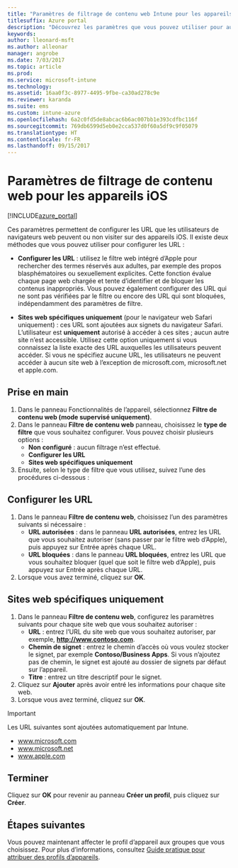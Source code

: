 ```yaml
---
title: "Paramètres de filtrage de contenu web Intune pour les appareils iOS"
titlesuffix: Azure portal
description: "Découvrez les paramètres que vous pouvez utiliser pour autoriser et bloquer l’accès à des sites web à partir d’appareils iOS."
keywords: 
author: lleonard-msft
ms.author: alleonar
manager: angrobe
ms.date: 7/03/2017
ms.topic: article
ms.prod: 
ms.service: microsoft-intune
ms.technology: 
ms.assetid: 16aa0f3c-8977-4495-9fbe-ca30ad278c9e
ms.reviewer: karanda
ms.suite: ems
ms.custom: intune-azure
ms.openlocfilehash: 6a2c0fd5de8abcac6b6ac007bb1e393cdfbc116f
ms.sourcegitcommit: 769db6599d5eb0e2cca537d0f60a5df9c9f05079
ms.translationtype: HT
ms.contentlocale: fr-FR
ms.lasthandoff: 09/15/2017
---
```

# <a name="web-content-filter-settings-for-ios-devices"></a>Paramètres de filtrage de contenu web pour les appareils iOS

[!INCLUDE[azure_portal](./includes/azure_portal.md)]

Ces paramètres permettent de configurer les URL que les utilisateurs de navigateurs web peuvent ou non visiter sur des appareils iOS. Il existe deux méthodes que vous pouvez utiliser pour configurer les URL :

- **Configurer les URL** : utilisez le filtre web intégré d’Apple pour rechercher des termes réservés aux adultes, par exemple des propos blasphématoires ou sexuellement explicites. Cette fonction évalue chaque page web chargée et tente d’identifier et de bloquer les contenus inappropriés. Vous pouvez également configurer des URL qui ne sont pas vérifiées par le filtre ou encore des URL qui sont bloquées, indépendamment des paramètres de filtre.

- **Sites web spécifiques uniquement** (pour le navigateur web Safari uniquement) : ces URL sont ajoutées aux signets du navigateur Safari. L’utilisateur est **uniquement** autorisé à accéder à ces sites ; aucun autre site n’est accessible. Utilisez cette option uniquement si vous connaissez la liste exacte des URL auxquelles les utilisateurs peuvent accéder.
Si vous ne spécifiez aucune URL, les utilisateurs ne peuvent accéder à aucun site web à l’exception de microsoft.com, microsoft.net et apple.com.



## <a name="get-started"></a>Prise en main

1. Dans le panneau Fonctionnalités de l’appareil, sélectionnez **Filtre de contenu web (mode supervisé uniquement)**.
2. Dans le panneau **Filtre de contenu web** panneau, choisissez le **type de filtre** que vous souhaitez configurer. Vous pouvez choisir plusieurs options :
    - **Non configuré** : aucun filtrage n’est effectué.
    - **Configurer les URL**
    - **Sites web spécifiques uniquement**
3. Ensuite, selon le type de filtre que vous utilisez, suivez l’une des procédures ci-dessous :


## <a name="configure-urls"></a>Configurer les URL

1. Dans le panneau **Filtre de contenu web**, choisissez l’un des paramètres suivants si nécessaire :
    - **URL autorisées** : dans le panneau **URL autorisées**, entrez les URL que vous souhaitez autoriser (sans passer par le filtre web d’Apple), puis appuyez sur Entrée après chaque URL.
    - **URL bloquées** : dans le panneau **URL bloquées**, entrez les URL que vous souhaitez bloquer (quel que soit le filtre web d’Apple), puis appuyez sur Entrée après chaque URL.
2. Lorsque vous avez terminé, cliquez sur **OK**.


## <a name="specific-websites-only"></a>Sites web spécifiques uniquement

1. Dans le panneau **Filtre de contenu web**, configurez les paramètres suivants pour chaque site web que vous souhaitez autoriser :
    - **URL** : entrez l’URL du site web que vous souhaitez autoriser, par exemple, **http://www.contoso.com**.
    - **Chemin de signet** : entrez le chemin d’accès où vous voulez stocker le signet, par exemple **Contoso/Business Apps**. Si vous n’ajoutez pas de chemin, le signet est ajouté au dossier de signets par défaut sur l’appareil.
    - **Titre** : entrez un titre descriptif pour le signet.
2. Cliquez sur **Ajouter** après avoir entré les informations pour chaque site web.
3. Lorsque vous avez terminé, cliquez sur **OK**.

>[!IMPORTANT] 
> Les URL suivantes sont ajoutées automatiquement par Intune.
> - www.microsoft.com
> - www.microsoft.net
> - www.apple.com

## <a name="finish-up"></a>Terminer

Cliquez sur **OK** pour revenir au panneau **Créer un profil**, puis cliquez sur **Créer**.

## <a name="next-steps"></a>Étapes suivantes

Vous pouvez maintenant affecter le profil d’appareil aux groupes que vous choisissez. Pour plus d’informations, consultez [Guide pratique pour attribuer des profils d’appareils](device-profile-assign.md).
